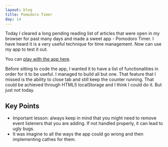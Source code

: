 ```yaml
---
layout: blog
title: Pomodoro Timer
day: 14
---
```


Today I cleared a long pending reading list of articles that were open in my browser for past many days and made a sweet app - Pomodoro Timer. I have heard it is a very useful technique for time management. Now can use my app to test it out.

You can [play with the app here](http://vikaslalwani.com/projects/pomodoro-timer/).

Before sitting to code the app, I wanted it to have a list of functionalities in order for it to be useful. I managed to build all but one. That feature that I missed is the ability to close tab and still keep the counter running. That could be achieved through HTML5 localStorage and I think I could do it. But just not today.


Key Points
---
- Important lesson: always keep in mind that you might need to remove event listeners that you are adding. If not handled properly, it can lead to ugly bugs.
-  It was imagine to all the ways the app could go wrong and then implementing cathes for them.